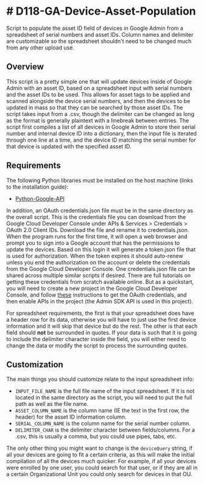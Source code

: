 # # D118-GA-Device-Asset-Population

Script to populate the asset ID field of devices in Google Admin from a spreadsheet of serial numbers and asset IDs. Column names and delimiter are customizable so the spreadsheet shouldn't need to be changed much from any other upload use.

## Overview

This script is a pretty simple one that will update devices inside of Google Admin with an asset ID, based on a spreadsheet input with serial numbers and the asset IDs to be used. This allows for asset tags to be applied and scanned alongside the device serial numbers, and then the devices to be updated in mass so that they can be searched by those asset IDs. The script takes input from a .csv, though the delimiter can be changed as long as the format is generally plaintext with a linebreak between entries. The script first compiles a list of all devices in Google Admin to store their serial number and internal device ID into a dictionary, then the input file is iterated through one line at a time, and the device ID matching the serial number for that device is updated with the specified asset ID.

## Requirements

The following Python libraries must be installed on the host machine (links to the installation guide):

- [Python-Google-API](https://github.com/googleapis/google-api-python-client#installation)

In addition, an OAuth credentials.json file must be in the same directory as the overall script. This is the credentials file you can download from the Google Cloud Developer Console under APIs & Services > Credentials > OAuth 2.0 Client IDs. Download the file and rename it to credentials.json. When the program runs for the first time, it will open a web browser and prompt you to sign into a Google account that has the permissions to update the devices. Based on this login it will generate a token.json file that is used for authorization. When the token expires it should auto-renew unless you end the authorization on the account or delete the credentials from the Google Cloud Developer Console. One credentials.json file can be shared across multiple similar scripts if desired.
There are full tutorials on getting these credentials from scratch available online. But as a quickstart, you will need to create a new project in the Google Cloud Developer Console, and follow [these](https://developers.google.com/workspace/guides/create-credentials#desktop-app) instructions to get the OAuth credentials, and then enable APIs in the project (the Admin SDK API is used in this project).

For spreadsheet requirements, the first is that your spreadsheet does have a header row for its data, otherwise you will have to just use the first device information and it will skip that device but do the rest.
The other is that each field should **not** be surrounded in quotes. If your data is such that it is going to include the delimiter character inside the field, you will either need to change the data or modify the script to process the surrounding quotes.

## Customization

The main things you should customize relate to the input spreadsheet info:

- `INPUT_FILE_NAME` is the full file name of the input spreadsheet. If it is not located in the same directory as the script, you will need to put the full path as well as the file name.
- `ASSET_COLUMN_NAME` is the column name (IE the text in the first row, the header) for the asset ID information column.
- `SERIAL_COLUMN_NAME` is the column name for the serial number column.
- `DELIMITER_CHAR` is the delimiter character between fields/columns. For a .csv, this is usually a comma, but you could use pipes, tabs, etc.

The only other thing you might want to change is the `deviceQuery` string, if all your devices are going to fit a certain criteria, as this will make the initial compilation of all the devices much quicker. For example, if all your devices were enrolled by one user, you could search for that user, or if they are all in a certain Organizational Unit you could only search for devices in that OU.
